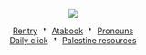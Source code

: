 <p align="center">
<img src="https://i.imgur.com/4azz7r6.png">
</p>
  
<p align="center"
  
[Rentry](https://rentry.co/Whisper)⠀❜⠀[Atabook](https://angel.atabook.org/)⠀❜⠀[Pronouns](https://pronouns.cc/@dear) <br> [Daily click](https://arab.org/)⠀❜⠀[Palestine resources](https://ceasefiretoday.com/)

</p>
